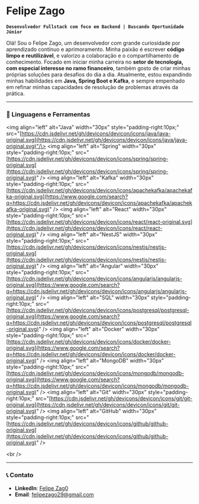 # Felipe Zago

**`Desenvolvedor Fullstack com foco em Backend | Buscando Oportunidade Júnior`**

Olá\! Sou o Felipe Zago, um desenvolvedor com grande curiosidade por aprendizado contínuo e aprimoramento. Minha paixão é escrever **código limpo e reutilizável**, e valorizo a colaboração e o compartilhamento de conhecimento. Focado em iniciar minha carreira no **setor de tecnologia, com especial interesse no ramo financeiro**, também gosto de criar minhas próprias soluções para desafios do dia a dia. Atualmente, estou expandindo minhas habilidades em **Java, Spring Boot e Kafka**, e sempre empenhado em refinar minhas capacidades de resolução de problemas através da prática.

-----

### 🧰 Linguagens e Ferramentas

\<img align="left" alt="Java" width="30px" style="padding-right:10px;" src="[https://cdn.jsdelivr.net/gh/devicons/devicon/icons/java/java-original.svg](https://cdn.jsdelivr.net/gh/devicons/devicon/icons/java/java-original.svg)"/\>
\<img align="left" alt="Spring" width="30px" style="padding-right:10px;" src="[https://cdn.jsdelivr.net/gh/devicons/devicon/icons/spring/spring-original.svg](https://cdn.jsdelivr.net/gh/devicons/devicon/icons/spring/spring-original.svg)" /\>
\<img align="left" alt="Kafka" width="30px" style="padding-right:10px;" src="[https://cdn.jsdelivr.net/gh/devicons/devicon/icons/apachekafka/apachekafka-original.svg](https://www.google.com/search?q=https://cdn.jsdelivr.net/gh/devicons/devicon/icons/apachekafka/apachekafka-original.svg)" /\>
\<img align="left" alt="React" width="30px" style="padding-right:10px;" src="[https://cdn.jsdelivr.net/gh/devicons/devicon/icons/react/react-original.svg](https://cdn.jsdelivr.net/gh/devicons/devicon/icons/react/react-original.svg)" /\>
\<img align="left" alt="NestJS" width="30px" style="padding-right:10px;" src="[https://cdn.jsdelivr.net/gh/devicons/devicon/icons/nestjs/nestjs-original.svg](https://cdn.jsdelivr.net/gh/devicons/devicon/icons/nestjs/nestjs-original.svg)" /\>
\<img align="left" alt="Angular" width="30px" style="padding-right:10px;" src="[https://cdn.jsdelivr.net/gh/devicons/devicon/icons/angularjs/angularjs-original.svg](https://www.google.com/search?q=https://cdn.jsdelivr.net/gh/devicons/devicon/icons/angularjs/angularjs-original.svg)" /\>
\<img align="left" alt="SQL" width="30px" style="padding-right:10px;" src="[https://cdn.jsdelivr.net/gh/devicons/devicon/icons/postgresql/postgresql-original.svg](https://www.google.com/search?q=https://cdn.jsdelivr.net/gh/devicons/devicon/icons/postgresql/postgresql-original.svg)" /\>
\<img align="left" alt="Docker" width="30px" style="padding-right:10px;" src="[https://cdn.jsdelivr.net/gh/devicons/devicon/icons/docker/docker-original.svg](https://www.google.com/search?q=https://cdn.jsdelivr.net/gh/devicons/devicon/icons/docker/docker-original.svg)" /\>
\<img align="left" alt="MongoDB" width="30px" style="padding-right:10px;" src="[https://cdn.jsdelivr.net/gh/devicons/devicon/icons/mongodb/mongodb-original.svg](https://www.google.com/search?q=https://cdn.jsdelivr.net/gh/devicons/devicon/icons/mongodb/mongodb-original.svg)" /\>
\<img align="left" alt="Git" width="30px" style="padding-right:10px;" src="[https://cdn.jsdelivr.net/gh/devicons/devicon/icons/git/git-original.svg](https://cdn.jsdelivr.net/gh/devicons/devicon/icons/git/git-original.svg)" /\>
\<img align="left" alt="GitHub" width="30px" style="padding-right:10px;" src="[https://cdn.jsdelivr.net/gh/devicons/devicon/icons/github/github-original.svg](https://cdn.jsdelivr.net/gh/devicons/devicon/icons/github/github-original.svg)" /\>

\<br /\>

-----
### 📞 Contato

* **LinkedIn**: [Felipe Zag0](https://www.linkedin.com/in/felipezag0/)
* **Email**: felipezago29@gmail.com
